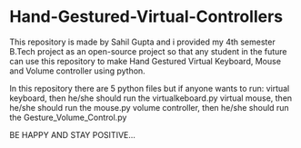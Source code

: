 # Hand-Gestured-Virtual-Controllers
This repository is made by Sahil Gupta and i provided my 4th semester B.Tech project as an open-source project so that any student in the future can use this repository to make Hand Gestured Virtual Keyboard, Mouse and Volume controller using python.

In this repository there are 5 python files but if anyone wants to run:
virtual keyboard, then he/she should run the virtualkeboard.py
virtual mouse, then he/she should run the mouse.py
volume controller, then he/she should run the Gesture_Volume_Control.py

BE HAPPY AND STAY POSITIVE...
